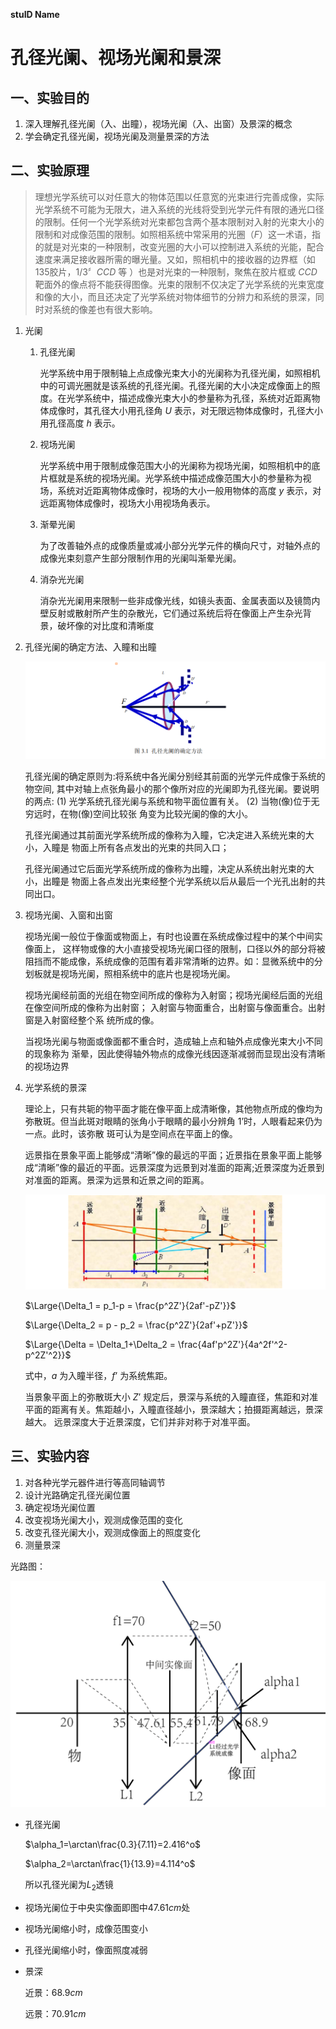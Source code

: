 **stuID Name**

# 孔径光阑、视场光阑和景深

## 一、实验目的

1. 深入理解孔径光阑（入、出瞳），视场光阑（入、出窗）及景深的概念
2. 学会确定孔径光阑，视场光阑及测量景深的方法

## 二、实验原理

>理想光学系统可以对任意大的物体范围以任意宽的光束进行完善成像，实际光学系统不可能为无限大，进入系统的光线将受到光学元件有限的通光口径的限制。任何一个光学系统对光束都包含两个基本限制对入射的光束大小的限制和对成像范围的限制。如照相系统中常采用的光圈$（F）$这一术语，指的就是对光束的一种限制，改变光圈的大小可以控制进入系统的光能，配合速度来满足接收器所需的曝光量。又如，照相机中的接收器的边界框（如$135$胶片，$1/3〞CCD$ 等 ）也是对光束的一种限制，聚焦在胶片框或 $CCD$ 靶面外的像点将不能获得图像。光束的限制不仅决定了光学系统的光束宽度和像的大小，而且还决定了光学系统对物体细节的分辨力和系统的景深，同时对系统的像差也有很大影响。

1. 光阑

    1. 孔径光阑

        光学系统中用于限制轴上点成像光束大小的光阑称为孔径光阑，如照相机中的可调光圈就是该系统的孔径光阑。孔径光阑的大小决定成像面上的照度。在光学系统中，描述成像光束大小的参量称为孔径，系统对近距离物体成像时，其孔径大小用孔径角 $U$ 表示，对无限远物体成像时，孔径大小用孔径高度 $h$ 表示。
    
    2. 视场光阑

        光学系统中用于限制成像范围大小的光阑称为视场光阑，如照相机中的底片框就是系统的视场光阑。光学系统中描述成像范围大小的参量称为视场，系统对近距离物体成像时，视场的大小一般用物体的高度 $y$ 表示，对远距离物体成像时，视场大小用视场角表示。

    3. 渐晕光阑

        为了改善轴外点的成像质量或减小部分光学元件的横向尺寸，对轴外点的成像光束刻意产生部分限制作用的光阑叫渐晕光阑。

    4. 消杂光光阑

        消杂光光阑用来限制一些非成像光线，如镜头表面、金属表面以及镜筒内壁反射或散射所产生的杂散光，它们通过系统后将在像面上产生杂光背景，破坏像的对比度和清晰度

2. 孔径光阑的确定方法、入瞳和出瞳
   
    ![](1.png)
   
    孔径光阑的确定原则为:将系统中各光阑分别经其前面的光学元件成像于系统的物空间,
    其中对轴上点张角最小的那个像所对应的光阑即为孔径光阑。要说明的两点: (1) 光学系统孔径光阑与系统和物平面位置有关。 (2) 当物(像)位于无穷远时，在物(像)空间比较张
    角变为比较光阑的像的大小。

    孔径光阑通过其前面光学系统所成的像称为入瞳，它决定进入系统光束的大小，入瞳是
    物面上所有各点发出的光束的共同入口；

    孔径光阑通过它后面光学系统所成的像称为出瞳，决定从系统出射光束的大小，出瞳是
    物面上各点发出光束经整个光学系统以后从最后一个光孔出射的共同出口。

3. 视场光阑、入窗和出窗

    视场光阑一般位于像面或物面上，有时也设置在系统成像过程中的某个中间实像面上，
    这样物或像的大小直接受视场光阑口径的限制，口径以外的部分将被阻挡而不能成像，系统成像的范围有着非常清晰的边界。如：显微系统中的分划板就是视场光阑，照相系统中的底片也是视场光阑。

    视场光阑经前面的光组在物空间所成的像称为入射窗；视场光阑经后面的光组在像空间所成的像称为出射窗； 入射窗与物面重合，出射窗与像面重合。出射窗是入射窗经整个系
    统所成的像。

    当视场光阑与物面或像面都不重合时，造成轴上点和轴外点成像光束大小不同的现象称为
    渐晕，因此使得轴外物点的成像光线因逐渐减弱而显现出没有清晰的视场边界

4. 光学系统的景深

    理论上，只有共轭的物平面才能在像平面上成清晰像，其他物点所成的像均为弥散斑。但当此斑对眼睛的张角小于眼睛的最小分辨角 1’时，人眼看起来仍为一点。此时，该弥散
    斑可认为是空间点在平面上的像。

    远景指在景象平面上能够成“清晰”像的最远的平面；近景指在景象平面上能够成“清晰”像的最近的平面。远景深度为远景到对准面的距离;近景深度为近景到对准面的距离。景深为远景和近景之间的距离。

    ![](2.png)

    $\Large{\Delta_1 = p_1-p = \frac{p^2Z'}{2af'-pZ'}}$

    $\Large{\Delta_2 = p - p_2 = \frac{p^2Z'}{2af'+pZ'}}$

    $\Large{\Delta = \Delta_1+\Delta_2 = \frac{4af'p^2Z'}{4a^2f'^2-p^2Z'^2}}$

    式中，$a$ 为入瞳半径，$f’$ 为系统焦距。

    当景象平面上的弥散斑大小 $Z’$ 规定后，景深与系统的入瞳直径，焦距和对准平面的距离有关。焦距越小，入瞳直径越小，景深越大；拍摄距离越远，景深越大。 远景深度大于近景深度，它们并非对称于对准平面。

<div style = "page-break-after:always;"></div>

## 三、实验内容

1. 对各种光学元器件进行等高同轴调节
2. 设计光路确定孔径光阑位置
3. 确定视场光阑位置
4. 改变视场光阑大小，观测成像范围的变化
5. 改变孔径光阑大小，观测成像面上的照度变化
6. 测量景深

光路图：


<div align = "center">

![](3.png)

<div align = "left">

- 孔径光阑

    $\alpha_1=\arctan\frac{0.3}{7.11}=2.416^o$

    $\alpha_2=\arctan\frac{1}{13.9}=4.114^o$

    所以孔径光阑为$L_2$透镜

- 视场光阑位于中央实像面即图中$47.61cm$处

- 视场光阑缩小时，成像范围变小

- 孔径光阑缩小时，像面照度减弱

- 景深

    近景：$68.9cm$
    
    远景：$70.91cm$
